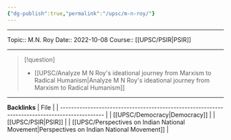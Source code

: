 ```yaml
---
{"dg-publish":true,"permalink":"/upsc/m-n-roy/"}
---
```


----
Topic:: M.N. Roy
Date:: 2022-10-08
Course:: [[UPSC/PSIR\|PSIR]] 

----



>[!question]
>- [[UPSC/Analyze M N Roy's ideational journey from Marxism to Radical Humanism\|Analyze M N Roy's ideational journey from Marxism to Radical Humanism]]



---
**Backlinks**
| File                                                                                           |
| ---------------------------------------------------------------------------------------------- |
| [[UPSC/Democracy\|Democracy]]                                                               |
| [[UPSC/PSIR\|PSIR]]                                                                         |
| [[UPSC/Perspectives on Indian National Movement\|Perspectives on Indian National Movement]] |



